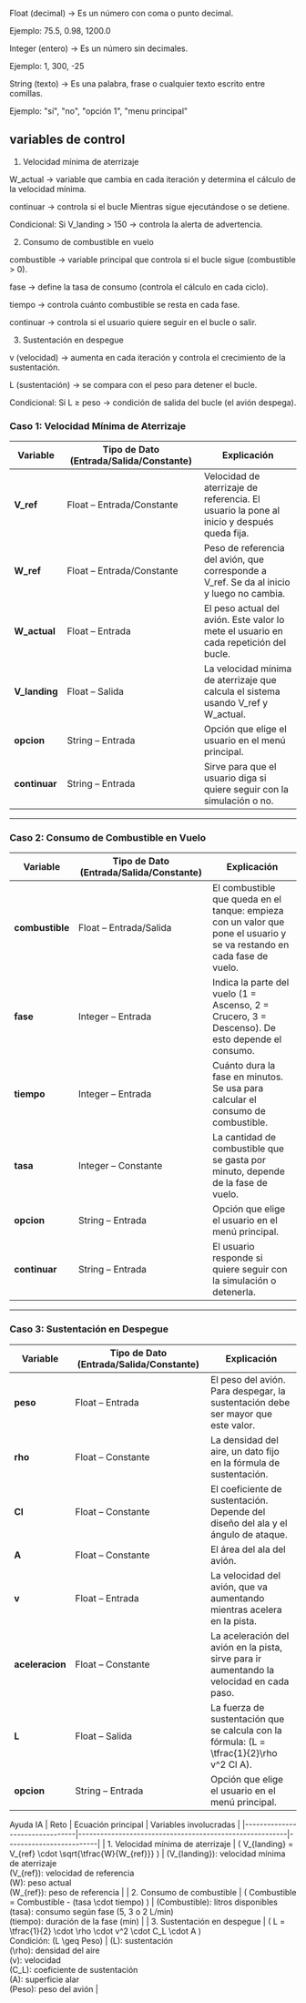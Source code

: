 Float (decimal) → Es un número con coma o punto decimal.

Ejemplo: 75.5, 0.98, 1200.0

Integer (entero) → Es un número sin decimales.

Ejemplo: 1, 300, -25

String (texto) → Es una palabra, frase o cualquier texto escrito entre comillas.

Ejemplo: "sí", "no", "opción 1", "menu principal"


## variables de control


1. Velocidad mínima de aterrizaje

W_actual → variable que cambia en cada iteración y determina el cálculo de la velocidad mínima.

continuar → controla si el bucle Mientras sigue ejecutándose o se detiene.

Condicional: Si V_landing > 150 → controla la alerta de advertencia.

2. Consumo de combustible en vuelo

combustible → variable principal que controla si el bucle sigue (combustible > 0).

fase → define la tasa de consumo (controla el cálculo en cada ciclo).

tiempo → controla cuánto combustible se resta en cada fase.

continuar → controla si el usuario quiere seguir en el bucle o salir.

3. Sustentación en despegue

v (velocidad) → aumenta en cada iteración y controla el crecimiento de la sustentación.

L (sustentación) → se compara con el peso para detener el bucle.

Condicional: Si L ≥ peso → condición de salida del bucle (el avión despega).




### Caso 1: Velocidad Mínima de Aterrizaje  

| Variable     | Tipo de Dato (Entrada/Salida/Constante) | Explicación |
|--------------|-----------------------------------------|------------|
| **V_ref**    | Float – Entrada/Constante | Velocidad de aterrizaje de referencia. El usuario la pone al inicio y después queda fija. |
| **W_ref**    | Float – Entrada/Constante | Peso de referencia del avión, que corresponde a V_ref. Se da al inicio y luego no cambia. |
| **W_actual** | Float – Entrada   | El peso actual del avión. Este valor lo mete el usuario en cada repetición del bucle. |
| **V_landing**| Float – Salida    | La velocidad mínima de aterrizaje que calcula el sistema usando V_ref y W_actual. |
| **opcion**   | String – Entrada  | Opción que elige el usuario en el menú principal. |
| **continuar**| String – Entrada  | Sirve para que el usuario diga si quiere seguir con la simulación o no. |

---

### Caso 2: Consumo de Combustible en Vuelo  

| Variable     | Tipo de Dato (Entrada/Salida/Constante) | Explicación |
|--------------|-----------------------------------------|------------|
| **combustible** | Float – Entrada/Salida | El combustible que queda en el tanque: empieza con un valor que pone el usuario y se va restando en cada fase de vuelo. |
| **fase**     | Integer – Entrada       | Indica la parte del vuelo (1 = Ascenso, 2 = Crucero, 3 = Descenso). De esto depende el consumo. |
| **tiempo**   | Integer – Entrada       | Cuánto dura la fase en minutos. Se usa para calcular el consumo de combustible. |
| **tasa**     | Integer – Constante     | La cantidad de combustible que se gasta por minuto, depende de la fase de vuelo. |
| **opcion**   | String – Entrada        | Opción que elige el usuario en el menú principal. |
| **continuar**| String – Entrada        | El usuario responde si quiere seguir con la simulación o detenerla. |

---

### Caso 3: Sustentación en Despegue  

| Variable     | Tipo de Dato (Entrada/Salida/Constante) | Explicación |
|--------------|-----------------------------------------|------------|
| **peso**     | Float – Entrada       | El peso del avión. Para despegar, la sustentación debe ser mayor que este valor. |
| **rho**      | Float – Constante     | La densidad del aire, un dato fijo en la fórmula de sustentación. |
| **Cl**       | Float – Constante     | El coeficiente de sustentación. Depende del diseño del ala y el ángulo de ataque. |
| **A**        | Float – Constante     | El área del ala del avión. |
| **v**        | Float – Entrada       | La velocidad del avión, que va aumentando mientras acelera en la pista. |
| **aceleracion** | Float – Constante  | La aceleración del avión en la pista, sirve para ir aumentando la velocidad en cada paso. |
| **L**        | Float – Salida        | La fuerza de sustentación que se calcula con la fórmula: \(L = \tfrac{1}{2}\rho v^2 Cl A\). |
| **opcion**   | String – Entrada      | Opción que elige el usuario en el menú principal. |



Ayuda IA
| Reto                           | Ecuación principal                                      | Variables involucradas |
|--------------------------------|---------------------------------------------------------|-------------------------|
| 1. Velocidad mínima de aterrizaje | \( V_{landing} = V_{ref} \cdot \sqrt{\tfrac{W}{W_{ref}}} \) | \(V_{landing}\): velocidad mínima de aterrizaje<br>\(V_{ref}\): velocidad de referencia<br>\(W\): peso actual<br>\(W_{ref}\): peso de referencia |
| 2. Consumo de combustible       | \( Combustible = Combustible - (tasa \cdot tiempo) \)   | \(Combustible\): litros disponibles<br>\(tasa\): consumo según fase (5, 3 o 2 L/min)<br>\(tiempo\): duración de la fase (min) |
| 3. Sustentación en despegue     | \( L = \tfrac{1}{2} \cdot \rho \cdot v^2 \cdot C_L \cdot A \) <br> Condición: \(L \geq Peso\) | \(L\): sustentación<br>\(\rho\): densidad del aire<br>\(v\): velocidad<br>\(C_L\): coeficiente de sustentación<br>\(A\): superficie alar<br>\(Peso\): peso del avión |